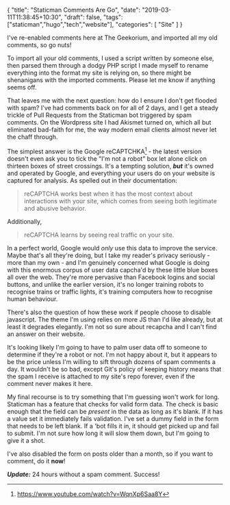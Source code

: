{
    "title": "Staticman Comments Are Go",
    "date": "2019-03-11T11:38:45+10:30",
    "draft": false,
    "tags": ["staticman","hugo","tech","website"],
    "categories": [
        "Site"
    ]
}

I've re-enabled comments here at The Geekorium, and imported all my old comments, so go nuts!

To import all your old comments, I used a script written by someone else, then parsed them through a dodgy PHP script I made myself to rename everything into the format my site is relying on, so there might be shenanigans with the imported comments. Please let me know if anything seems off.

That leaves me with the next question: how do I ensure I don't get flooded with spam? I've had comments back on for all of 2 days, and I get a steady trickle of Pull Requests from the Staticman bot triggered by spam comments. On the Wordpress site I had Akismet turned on, which all but eliminated bad-faith for me, the way modern email clients almost never let the chaff through.

The simplest answer is the Google reCAPTCHKA[^1] - the latest version doesn't even ask you to tick the "I'm not a robot" box let alone click on thirteen boxes of street crossings. It's a tempting solution, ***but*** it's owned and operated by Google, and everything your users do on your website is captured for analysis. As spelled out in their documentation:

> reCAPTCHA works best when it has the most context about interactions with your site, which comes from seeing both legitimate and abusive behavior.

Additionally,

> reCAPTCHA learns by seeing real traffic on your site.

In a perfect world, Google would *only* use this data to improve the service. Maybe that's all they're doing, but I take my reader's privacy seriously - more than my own - and I'm genuinely concerned what Google is doing with this enormous corpus of user data capcha'd by these little blue boxes all over the web. They're more pervasive than Facebook logins and social buttons, and unlike the earlier version, it's no longer training robots to recognise trains or traffic lights, it's training computers how to recognise human behaviour.

There's also the question of how these work if people choose to disable javascript. The theme I'm using relies on more JS than I'd like already, but at least it degrades elegantly. I'm not so sure about recapcha and I can't find an answer on their website.

It's looking likely I'm going to have to palm user data off to someone to determine if they're a robot or not. I'm not happy about it, but it appears to be the price unless I'm willing to sift through dozens of spam comments a day. It wouldn't be so bad, except Git's policy of keeping history means that the spam I receive is attached to my site's repo forever, even if the comment never makes it here.

My final recourse is to try something that I'm guessing won't work for long. Staticman has a feature that checks for valid form data. The check is basic enough that the field can be *present* in the data as long as it's blank. If it has a value set it immediately fails validation. I've set a dummy field in the form that needs to be left blank. If a 'bot fills it in, it should get picked up and fail to submit. I'm not sure how long it will slow them down, but I'm going to give it a shot.

I've also disabled the form on posts older than a month, so if you want to comment, do it **now**!

***Update:*** 24 hours without a spam comment. Success!

[^1]: https://www.youtube.com/watch?v=WqnXp6Saa8Y
